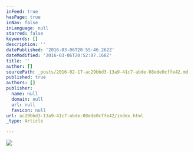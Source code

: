 ```yaml
---
inFeed: true
hasPage: true
inNav: false
inLanguage: null
starred: false
keywords: []
description: ''
datePublished: '2016-03-06T20:55:46.262Z'
dateModified: '2016-03-06T20:52:07.168Z'
title: ''
author: []
sourcePath: _posts/2016-02-17-ac29bbd3-13a9-41c7-abde-08ede0cffe42.md
published: true
authors: []
publisher:
  name: null
  domain: null
  url: null
  favicon: null
url: ac29bbd3-13a9-41c7-abde-08ede0cffe42/index.html
_type: Article

---
```

![](https://s3-us-west-2.amazonaws.com/the-grid-img/p/c25547940d8a05a326834c8b205102aad250c5ee.jpg)